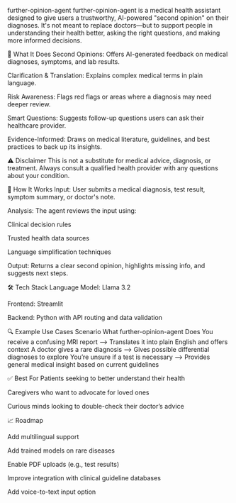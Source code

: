 further-opinion-agent
further-opinion-agent is a medical health assistant designed to give users a trustworthy, AI-powered "second opinion" on their diagnoses. It's not meant to replace doctors—but to support people in understanding their health better, asking the right questions, and making more informed decisions.

🚀 What It Does
Second Opinions: Offers AI-generated feedback on medical diagnoses, symptoms, and lab results.

Clarification & Translation: Explains complex medical terms in plain language.

Risk Awareness: Flags red flags or areas where a diagnosis may need deeper review.

Smart Questions: Suggests follow-up questions users can ask their healthcare provider.

Evidence-Informed: Draws on medical literature, guidelines, and best practices to back up its insights.

⚠️ Disclaimer
This is not a substitute for medical advice, diagnosis, or treatment. Always consult a qualified health provider with any questions about your condition.

🧠 How It Works
Input: User submits a medical diagnosis, test result, symptom summary, or doctor's note.

Analysis: The agent reviews the input using:

Clinical decision rules

Trusted health data sources

Language simplification techniques

Output: Returns a clear second opinion, highlights missing info, and suggests next steps.

🛠 Tech Stack
Language Model: Llama 3.2

Frontend: Streamlit

Backend: Python with API routing and data validation

🔍 Example Use Cases
Scenario	What further-opinion-agent Does
You receive a confusing MRI report --> Translates it into plain English and offers context
A doctor gives a rare diagnosis --> Gives possible differential diagnoses to explore
You’re unsure if a test is necessary --> Provides general medical insight based on current guidelines

✅ Best For
Patients seeking to better understand their health

Caregivers who want to advocate for loved ones

Curious minds looking to double-check their doctor’s advice

📈 Roadmap

 Add multilingual support
 
 Add trained models on rare diseases
 
 Enable PDF uploads (e.g., test results)
 
 Improve integration with clinical guideline databases
 
 Add voice-to-text input option
